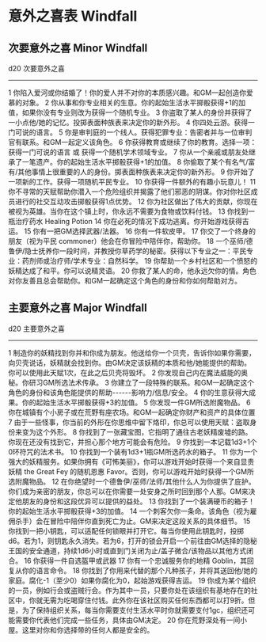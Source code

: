 # 意外之喜表 Windfall

## 次要意外之喜 Minor Windfall

  d20   次要意外之喜
  ----- ---------------------------------------------------------------------------------------------------------------------------
  1     你陷入爱河或你结婚了！你的爱人并不对你的本质感兴趣。和GM一起创造你爱慕的对象。
  2     你从事和你专业相关的生意。你的起始生活水平掷骰获得+1的加值，如果你没有专业则改为获得一个随机专业。
  3     你盗取了某人的身份并获得了一小点他/她的记忆。投掷表面种族表来决定你的新外形。
  4     你四处云游。获得一门可说的语言。
  5     你是审判庭的一个线人。获得犯罪专业：告密者并与一位审判官有联系。和GM一起定义该角色。
  6     你获得教育或继续了你的教育。选择一项：获得一门可说的语言 或 获得一个随机学术领域专业。
  7     你从一个亲戚或朋友处继承了一笔遗产。你的起始生活水平掷骰获得+1的加值。
  8     你偷取了某个有名气/富有/其他事情上很重要的人的身份。掷表面种族表来决定你的新外形。
  9     你开始了一项新的工作。获得一项随机平民专业。
  10    你获得一件额外的有趣小玩意儿！
  11    你不寻常的天赋帮助你潜入一个危险组织并揭露了他们邪恶的阴谋。你对你社区成员进行的社交互动攻击掷骰获得1点优势。
  12    你为社区做出了伟大的贡献，你现在被视为英雄。当你在这个镇上时，你永远不需要为食物或饮料付钱。
  13    你找到一瓶治疗药水 Healing Potion
  14    你在必死的情况下成功逃离。你开始游戏获得吉运。
  15    你有一把GM选择武器/法器。
  16    你有一件软皮甲。
  17    你交了一个终身的朋友（视为平民 commoner）他会在你冒险中陪伴你，帮助你。
  18    一个巫师/德鲁伊/隐士抚养你一段时间，并教授你草药学的秘密。获得以下专业之一：平民专业：药剂师或治疗师/学术专业：自然科学。
  19    你帮助一个乡村社区和一个愤怒的妖精达成了和平。你可以说精灵语。
  20    你救了某人的命，他永远欠你的情。角色对你友善且总会帮助你。和GM一起确定这个角色的身份和你如何帮助对方。

## 主要意外之喜 Major Windfall

  d20   主要意外之喜
  ----- ----------------------------------------------------------------------------------------------------------------------------------------------------------------------------------------------------------------------------------------------------------------------------------
  1     制造你的妖精找到你并和你成为朋友。他送给你一个贝壳，告诉你如果你需要，向贝壳说话，妖精就会找到你。由GM决定该妖精的本质和他/她能提供的帮助。你可以使用此天赋1次，在此之后贝壳将毁坏。
  2     你发现自己内在魔法威能的奥秘。你研习GM所选法术传承。
  3     你建立了一段特殊的联系。和GM一起确定这个角色的身份和该角色能提供的帮助------影响力/信息/安全。
  4     你的生意获得大成果。你的起始生活水平掷骰获得+3的加值。
  5     你发现一件GM所选附魔物品。
  6     你在城镇有个小房子或在荒野有座农场。和GM一起确定你财产和资产的具体位置
  7     由于一些怪事，你当前的外形在你思维中留下烙印，你总可以使用天赋：盗取身份来变为这个外形。
  8     你找到了一张藏宝图，它指明了通往古老妖精废墟的路。你现在还没有找到它，并担心那个地方可能会有危险。
  9     你找到一本记载1d3+1个0环符咒的法术书。
  10    你找到一个装有1d3+1瓶GM所选药水的箱子。
  11    你为一个强大的妖精服务。如果你拥有《可怖美丽》，你可以游戏开始时获得一个来自显贵妖精 the Great Fey 的随机恩惠 Favor。否则，你可以游戏开始时获得一个GM所选附魔物品。
  12    在你绝望时一个德鲁伊/巫师/法师/其他什么人为你提供了庇护。你们成为亲密的朋友，你总可以在你需要一处安身之所时回到那个人那。GM来决定他朋友的身份和这段优异可以提供的益处。
  13    你找到了一个装满硬币的箱子！你的起始生活水平掷骰获得+3的加值。
  14    一个刺客欠你一条命。该角色（视为雇佣杀手）会在冒险中陪伴你直到死亡为止。GM来决定这段关系的具体细节。
  15    你找到一把小钥匙，可以适配任何锁眼并打开它。每当你使用此钥匙时，投掷d6。若为1，则钥匙永久消失。若为6，打开的锁会开启一个前往由GM选择的隐秘王国的安全通道，持续1d6小时或直到门关闭为止/盖子微合/该物品以其他方式闭合。
  16    你获得一件自选盔甲或武器
  17    你有一个忠诚服务你的地精 Goblin，其回复从你的语言命令。
  18    你找到了你用来代替的那个凡种孩子，并将其送回他/她的家庭。腐化-1（至少0）如果你腐化为0，起始游戏获得吉运。
  19    你成为某个组织的一员，例如行会或盗贼行会。作为其中一员，只要你处在该组织有基地存在的社区中，你就无需为吃喝穿住付钱。此外你在该社区购买任何东西都可以打9折。但是，为了保持组织关系，每当你需要支付生活水平时你就需要支付1gc，组织还可能需要你代表他们完成一些任务，具体由GM决定。
  20    你在荒野深处有一间小屋。这里对你和你选择带的任何人都是安全的。
